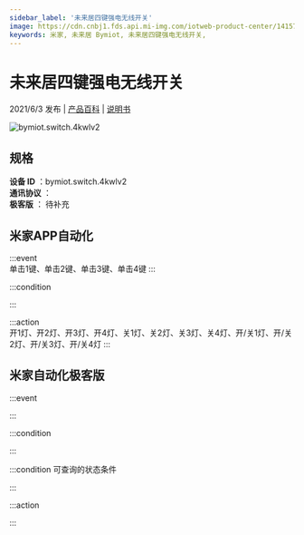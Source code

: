 ```yaml
---
sidebar_label: '未来居四键强电无线开关'
image: https://cdn.cnbj1.fds.api.mi-img.com/iotweb-product-center/141571af64b8514f6462eb14bea97787_两开4键面板_168.png?GalaxyAccessKeyId=AKVGLQWBOVIRQ3XLEW&Expires=9223372036854775807&Signature=Rpia3aem708BO1agwNuBK6+0PQE=
keywords: 米家, 未来居 Bymiot, 未来居四键强电无线开关, 
---
```

# 未来居四键强电无线开关

2021/6/3 发布 | [产品百科](https://home.mi.com/webapp/content/baike/product/index.html?model=bymiot.switch.4kwlv2/) | [说明书](https://home.mi.com/views/introduction.html?model=bymiot.switch.4kwlv2&region=cn)

![bymiot.switch.4kwlv2](https://cdn.cnbj1.fds.api.mi-img.com/iotweb-product-center/141571af64b8514f6462eb14bea97787_两开4键面板_168.png?GalaxyAccessKeyId=AKVGLQWBOVIRQ3XLEW&Expires=9223372036854775807&Signature=Rpia3aem708BO1agwNuBK6+0PQE=)

## 规格  
> 
**设备 ID** ：bymiot.switch.4kwlv2  
**通讯协议** ：  
**极客版**  ： 待补充 


## 米家APP自动化  

:::event  
单击1键、单击2键、单击3键、单击4键
:::

:::condition  

:::

:::action   
开1灯、开2灯、开3灯、开4灯、关1灯、关2灯、关3灯、关4灯、开/关1灯、开/关2灯、开/关3灯、开/关4灯
:::

## 米家自动化极客版  

:::event  

:::

:::condition  

:::

:::condition 可查询的状态条件  

:::

:::action  

:::

        
